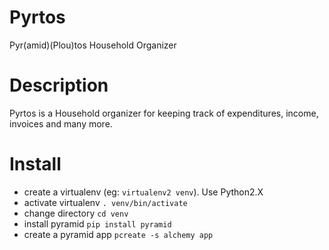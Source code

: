 Pyrtos
======

Pyr(amid)(Plou)tos Household Organizer

Description
===========
Pyrtos is a Household organizer for keeping track of expenditures, income, invoices and many more.

Install
=======

* create a virtualenv (eg: `virtualenv2 venv`). Use Python2.X
* activate virtualenv `. venv/bin/activate`
* change directory `cd venv`
* install pyramid `pip install pyramid`
* create a pyramid app `pcreate -s alchemy app`

